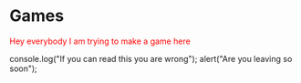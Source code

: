 Games
=====
<DOCTYPE>
<head>
<body>
<p style="color:red">Hey everybody I am trying to make a game here</p>
console.log("If you can read this you are wrong");
alert("Are you leaving so soon");
